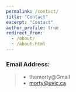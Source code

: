 ```yaml
---
permalink: /contact/
title: "Contact"
excerpt: "Contact"
author_profile: true
redirect_from: 
  - /about/
  - /about.html
---
```

### Email Address:

> * <firtname>themorty@Gmail <br>
> * <firtname>morty@uvic.ca











